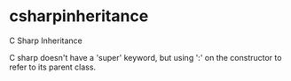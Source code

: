 # csharpinheritance
C Sharp Inheritance

C sharp doesn't have a 'super' keyword, but using ':' on the constructor to refer to its parent class.
